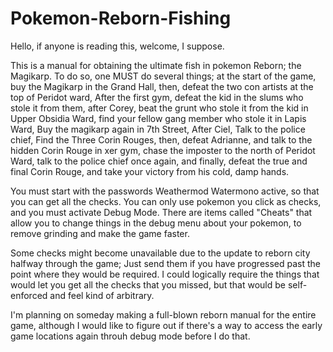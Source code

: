 # Pokemon-Reborn-Fishing
Hello, if anyone is reading this, welcome, I suppose.

This is a manual for obtaining the ultimate fish in pokemon Reborn; the Magikarp.
To do so, one MUST do several things; 
at the start of the game, buy the Magikarp in the Grand Hall,
then, defeat the two con artists at the top of Peridot ward,
After the first gym, defeat the kid in the slums who stole it from them,
after Corey, beat the grunt who stole it from the kid in Upper Obsidia Ward,
find your fellow gang member who stole it in Lapis Ward,
Buy the magikarp again in 7th Street,
After Ciel, Talk to the police chief,
Find the Three Corin Rouges,
then, defeat Adrianne, and talk to the hidden Corin Rouge in xer gym,
chase the imposter to the north of Peridot Ward, 
talk to the police chief once again,
and finally, defeat the true and final Corin Rouge, and take your victory from his
cold, damp hands.

You must start with the passwords Weathermod Watermono active, so that you can get all the checks. You can only
use pokemon you click as checks, and you must activate Debug Mode. There are items called "Cheats" that
allow you to change things in the debug menu about your pokemon, to remove grinding and make the game faster.

Some checks might become unavailable due to the update to reborn city halfway through the game;
Just send them if you have progressed past the point where they would be required. I could logically require
the things that would let you get all the checks that you missed, but that would be self-enforced and feel 
kind of arbitrary.

I'm planning on someday making a full-blown reborn manual for the entire game, although I would like to figure
out if there's a way to access the early game locations again throuh debug mode before I do that.